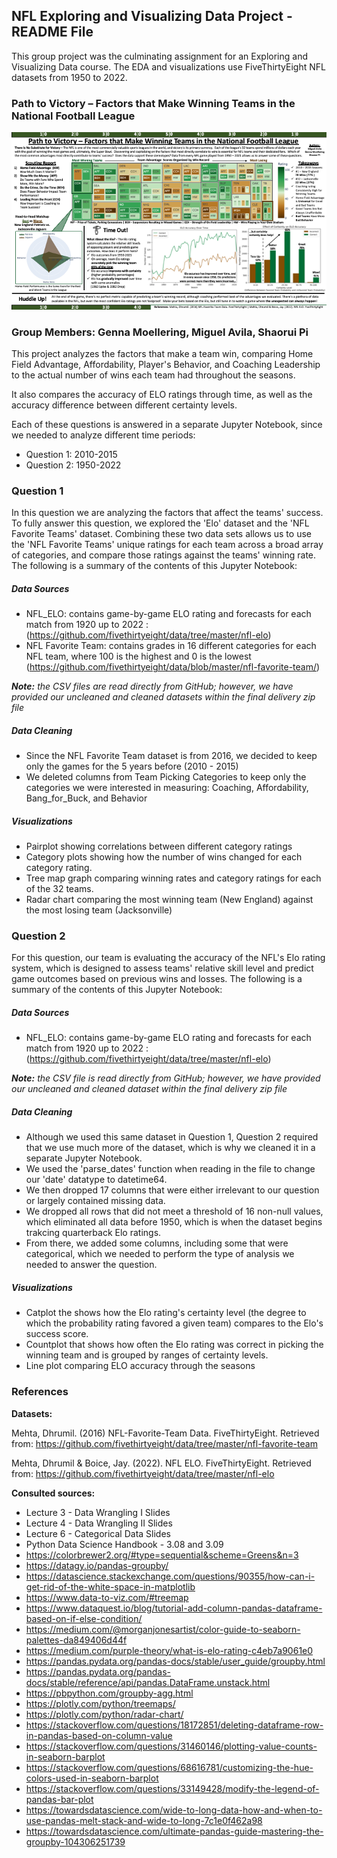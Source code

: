 ## NFL Exploring and Visualizing Data Project - README File

This group project was the culminating assignment for an Exploring and Visualizing Data course. The EDA and visualizations use FiveThirtyEight NFL datasets from 1950 to 2022. 

### Path to Victory – Factors that Make Winning Teams in the National Football League
![Path to Victory!](victory.png "Text to show on mouseover")
### Group Members:  Genna Moellering, Miguel Avila, Shaorui Pi

This project analyzes the factors that make a team win, comparing Home Field Advantage, Affordability, Player's Behavior, and Coaching Leadership to the actual number of wins each team had throughout the seasons.  

It also compares the accuracy of ELO ratings through time, as well as the accuracy difference between different certainty levels.

Each of these questions is answered in a separate Jupyter Notebook, since we needed to analyze different time periods:
- Question 1: 2010-2015
- Question 2: 1950-2022 

### Question 1

In this question we are analyzing the factors that affect the teams' success. To fully answer this question, we explored the 'Elo' dataset and the 'NFL Favorite Teams' dataset. Combining these two data sets allows us to use the 'NFL Favorite Teams' unique ratings for each team across a broad array of categories, and compare those ratings against the teams' winning rate. The following is a summary of the contents of this Jupyter Notebook:

##### Data Sources

- NFL_ELO: contains game-by-game ELO rating and forecasts for each match from 1920 up to 2022 :
(https://github.com/fivethirtyeight/data/tree/master/nfl-elo)
- NFL Favorite Team: contains grades in 16 different categories for each NFL team, where 100 is the highest and 0 is the lowest (https://github.com/fivethirtyeight/data/blob/master/nfl-favorite-team/)

***Note:*** *the CSV files are read directly from  GitHub; however, we have provided our uncleaned and cleaned datasets within the final delivery zip file*


#####  Data Cleaning

- Since the NFL Favorite Team dataset is from 2016, we decided to keep only the games for the 5 years before (2010 - 2015)
- We deleted columns from Team Picking Categories to keep only the categories we were interested in measuring: Coaching, Affordability, Bang_for_Buck, and Behavior 


##### Visualizations

- Pairplot showing correlations between different category ratings
- Category plots showing how the number of wins changed for each category rating.
- Tree map graph comparing winning rates and category ratings for each of the 32 teams.
- Radar chart comparing the most winning team (New England) against the most losing team (Jacksonville)


### Question 2

For this question, our team is evaluating the accuracy of the NFL's Elo rating system, which is designed to assess teams' relative skill level and predict game outcomes based on previous wins and losses. The following is a summary of the contents of this Jupyter Notebook:


##### Data Sources

- NFL_ELO: contains game-by-game ELO rating and forecasts for each match from 1920 up to 2022 :
(https://github.com/fivethirtyeight/data/tree/master/nfl-elo)

***Note:*** *the CSV file is read directly from  GitHub; however, we have provided our uncleaned and cleaned dataset within the final delivery zip file*

#####  Data Cleaning


- Although we used this same dataset in Question 1, Question 2 required that we use much more of the dataset, which is why we cleaned it in a separate Jupyter Notebook. 
- We used the 'parse_dates' function when reading in the file to change our 'date' datatype to datetime64. 
- We then dropped 17 columns that were either irrelevant to our question or largely contained missing data. 
- We dropped all rows that did not meet a threshold of 16 non-null values, which eliminated all data before 1950, which is when the dataset begins trakcing quarterback Elo ratings. 
- From there, we added some columns, including some that were categorical, which we needed to perform the type of analysis we needed to answer the question.

##### Visualizations

- Catplot the shows how the Elo rating's certainty level (the degree to which the probability rating favored a given team) compares to the Elo's success score.
- Countplot that shows how often the Elo rating was correct in picking the winning team and is grouped by ranges of certainty levels.  
- Line plot comparing ELO accuracy through the seasons 


### References

**Datasets:**

Mehta, Dhrumil. (2016) NFL-Favorite-Team Data. FiveThirtyEight. Retrieved from: https://github.com/fivethirtyeight/data/tree/master/nfl-favorite-team

Mehta, Dhrumil & Boice, Jay. (2022). NFL ELO. FiveThirtyEight. Retrieved from: https://github.com/fivethirtyeight/data/tree/master/nfl-elo

**Consulted sources:**
- Lecture 3 - Data Wrangling I Slides
- Lecture 4 - Data Wrangling II Slides
- Lecture 6 - Categorical Data Slides
- Python Data Science Handbook - 3.08 and 3.09
- https://colorbrewer2.org/#type=sequential&scheme=Greens&n=3
- https://datagy.io/pandas-groupby/
- https://datascience.stackexchange.com/questions/90355/how-can-i-get-rid-of-the-white-space-in-matplotlib
- https://www.data-to-viz.com/#treemap
- https://www.dataquest.io/blog/tutorial-add-column-pandas-dataframe-based-on-if-else-condition/
- https://medium.com/@morganjonesartist/color-guide-to-seaborn-palettes-da849406d44f
- https://medium.com/purple-theory/what-is-elo-rating-c4eb7a9061e0
- https://pandas.pydata.org/pandas-docs/stable/user_guide/groupby.html
- https://pandas.pydata.org/pandas-docs/stable/reference/api/pandas.DataFrame.unstack.html
- https://pbpython.com/groupby-agg.html
- https://plotly.com/python/treemaps/
- https://plotly.com/python/radar-chart/
- https://stackoverflow.com/questions/18172851/deleting-dataframe-row-in-pandas-based-on-column-value
- https://stackoverflow.com/questions/31460146/plotting-value-counts-in-seaborn-barplot
- https://stackoverflow.com/questions/68616781/customizing-the-hue-colors-used-in-seaborn-barplot
- https://stackoverflow.com/questions/33149428/modify-the-legend-of-pandas-bar-plot
- https://towardsdatascience.com/wide-to-long-data-how-and-when-to-use-pandas-melt-stack-and-wide-to-long-7c1e0f462a98
- https://towardsdatascience.com/ultimate-pandas-guide-mastering-the-groupby-104306251739




























